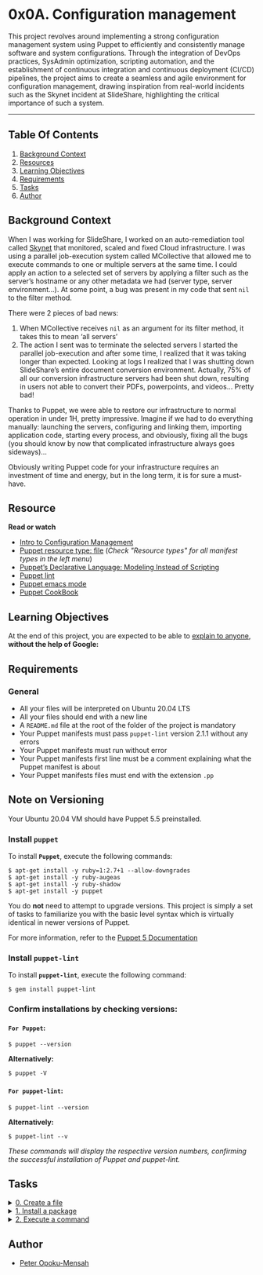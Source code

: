 # 0x0A. Configuration management

This project revolves around implementing a strong configuration management system using Puppet to efficiently and consistently manage software and system configurations. Through the integration of DevOps practices, SysAdmin optimization, scripting automation, and the establishment of continuous integration and continuous deployment (CI/CD) pipelines, the project aims to create a seamless and agile environment for configuration management, drawing inspiration from real-world incidents such as the Skynet incident at SlideShare, highlighting the critical importance of such a system.

---

## Table Of Contents

1. [Background Context](#background-context)
2. [Resources](#resources)
3. [Learning Objectives](#learning-objectives)
4. [Requirements](#requirements)
5. [Tasks](#tasks)
6. [Author](#author)

## Background Context

When I was working for SlideShare, I worked on an auto-remediation tool called [Skynet](https://engineering.linkedin.com/slideshare/skynet-project-_-monitor-scale-and-auto-heal-system-cloud) that monitored, scaled and fixed Cloud infrastructure. I was using a parallel job-execution system called MCollective that allowed me to execute commands to one or multiple servers at the same time. I could apply an action to a selected set of servers by applying a filter such as the server’s hostname or any other metadata we had (server type, server environment…). At some point, a bug was present in my code that sent `nil` to the filter method.

There were 2 pieces of bad news:

1. When MCollective receives `nil` as an argument for its filter method, it takes this to mean ‘all servers’
2. The action I sent was to terminate the selected servers
I started the parallel job-execution and after some time, I realized that it was taking longer than expected. Looking at logs I realized that I was shutting down SlideShare’s entire document conversion environment. Actually, 75% of all our conversion infrastructure servers had been shut down, resulting in users not able to convert their PDFs, powerpoints, and videos… Pretty bad!

Thanks to Puppet, we were able to restore our infrastructure to normal operation in under 1H, pretty impressive. Imagine if we had to do everything manually: launching the servers, configuring and linking them, importing application code, starting every process, and obviously, fixing all the bugs (you should know by now that complicated infrastructure always goes sideways)…

Obviously writing Puppet code for your infrastructure requires an investment of time and energy, but in the long term, it is for sure a must-have.

## Resource

**Read or watch**

- [Intro to Configuration Management](https://www.digitalocean.com/community/tutorials/an-introduction-to-configuration-management)
- [Puppet resource type: file](https://puppet.com/docs/puppet/5.5/types/file.html) (*Check "Resource types" for all manifest types in the left menu*)
- [Puppet’s Declarative Language: Modeling Instead of Scripting](https://puppet.com/blog/puppets-declarative-language-modeling-instead-of-scripting/)
- [Puppet lint](http://puppet-lint.com/)
- [Puppet emacs mode](https://github.com/voxpupuli/puppet-mode)
- [Puppet CookBook](https://www.puppetcookbook.com/)

## Learning Objectives

At the end of this project, you are expected to be able to [explain to anyone](https://fs.blog/feynman-learning-technique/), **without the help of Google:**

## Requirements

### General

* All your files will be interpreted on Ubuntu 20.04 LTS
* All your files should end with a new line
* A `README.md` file at the root of the folder of the project is mandatory
* Your Puppet manifests must pass `puppet-lint` version 2.1.1 without any errors
* Your Puppet manifests must run without error
* Your Puppet manifests first line must be a comment explaining what the Puppet manifest is about
* Your Puppet manifests files must end with the extension `.pp`

## Note on Versioning

Your Ubuntu 20.04 VM should have Puppet 5.5 preinstalled.

### **Install `puppet`**

To install **`Puppet`**, execute the following commands:

```
$ apt-get install -y ruby=1:2.7+1 --allow-downgrades
$ apt-get install -y ruby-augeas
$ apt-get install -y ruby-shadow
$ apt-get install -y puppet
```

You do **not** need to attempt to upgrade versions. This project is simply a set of tasks to familiarize you with the basic level syntax which is virtually identical in newer versions of Puppet.

For more information, refer to the [Puppet 5 Documentation](https://www.puppet.com/docs/puppet/5.5/puppet_index.html)

### **Install `puppet-lint`**

To install **`puppet-lint`**, execute the following command:

```
$ gem install puppet-lint
```

### Confirm installations by checking versions:

#### **`For Puppet`:**

```
$ puppet --version
```

**Alternatively:**

```
$ puppet -V
```

#### **`For puppet-lint`:**

```
$ puppet-lint --version
```

**Alternatively:**

```
$ puppet-lint --v
```

*These commands will display the respective version numbers, confirming the successful installation of Puppet and puppet-lint.*

## Tasks

<details>
<summary><a href="./0-create_a_file.pp">0. Create a file</a></summary><br>
<a href='https://postimages.org/' target='_blank'><img src='https://i.postimg.cc/NM2k46hX/image.png' border='0' alt='image'/></a><br>
<strong>File:</strong> <a href="./0-create_a_file.pp">0-create_a_file.pp</a>
</details>


<details>
<summary><a href="./1-install_a_package.pp">1. Install a package</a></summary><br>
<a href='https://postimages.org/' target='_blank'><img src='https://i.postimg.cc/PqVvKj7c/image.png' border='0' alt='image'/></a><br>
<strong>File:</strong> <a href="./1-install_a_package.pp">1-install_a_package.pp</a>
</details>


<details>
<summary><a href="./2-execute_a_command.pp">2. Execute a command</a></summary><br>
<a href='https://postimages.org/' target='_blank'><img src='https://i.postimg.cc/CxZFC13P/image.png' border='0' alt='image'/></a><br>
<strong>File:</strong> <a href="./2-execute_a_command.pp">2-execute_a_command.pp</a>
</details>


## Author

- [Peter Opoku-Mensah](https://github.com/deezyfg)